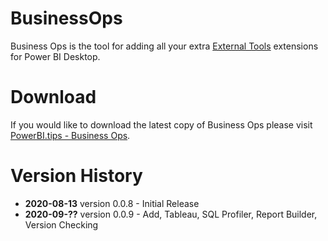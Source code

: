 # BusinessOps
Business Ops is the tool for adding all your extra [External Tools](https://docs.microsoft.com/en-us/power-bi/create-reports/desktop-external-tools) extensions for Power BI Desktop.

# Download
If you would like to download the latest copy of Business Ops please visit [PowerBI.tips - Business Ops](https://powerbi.tips/product/business-ops-beta/).

# Version History
- **2020-08-13** version 0.0.8 - Initial Release
- **2020-09-??** version 0.0.9 - Add, Tableau, SQL Profiler, Report Builder, Version Checking
